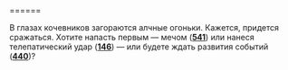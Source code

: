 ======

В глазах кочевников загораются алчные огоньки. Кажется, придется сражаться. Хотите напасть первым — мечом ([**541**](#n_541)) или нанеся телепатический удар ([**146**](#n_146)) — или будете ждать развития событий ([**440**](#n_440))?

